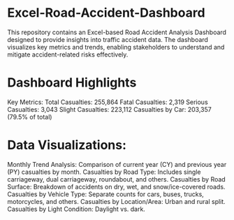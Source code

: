 # Excel-Road-Accident-Dashboard
This repository contains an Excel-based Road Accident Analysis Dashboard designed to provide insights into traffic accident data.
The dashboard visualizes key metrics and trends, enabling stakeholders to understand and mitigate accident-related risks effectively.

# Dashboard Highlights
Key Metrics:
Total Casualties: 255,864
Fatal Casualties: 2,319
Serious Casualties: 3,043
Slight Casualties: 223,112
Casualties by Car: 203,357 (79.5% of total)
# Data Visualizations:
Monthly Trend Analysis:
Comparison of current year (CY) and previous year (PY) casualties by month.
Casualties by Road Type:
Includes single carriageway, dual carriageway, roundabout, and others.
Casualties by Road Surface:
Breakdown of accidents on dry, wet, and snow/ice-covered roads.
Casualties by Vehicle Type:
Separate counts for cars, buses, trucks, motorcycles, and others.
Casualties by Location/Area:
Urban and rural split.
Casualties by Light Condition:
Daylight vs. dark.
